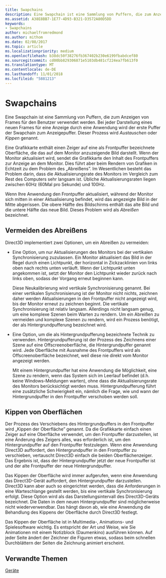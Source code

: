 ```yaml
---
title: Swapchains
description: Eine Swapchain ist eine Sammlung von Puffern, die zum Anzeigen von Frames für den Benutzer verwendet werden.
ms.assetid: A38E8BB7-1E77-4D93-B321-D3572A80D5DD
keywords:
- Swapchains
author: michaelfromredmond
ms.author: mithom
ms.date: 02/08/2017
ms.topic: article
ms.localizationpriority: medium
ms.openlocfilehash: b38dc50f38276fb367402b230e6199fbabdcef80
ms.sourcegitcommit: cd00bb829306871e5103db481cf224ea7fb613f0
ms.translationtype: MT
ms.contentlocale: de-DE
ms.lasthandoff: 11/01/2018
ms.locfileid: "5881213"
---
```

# <a name="swap-chains"></a>Swapchains


Eine Swapchain ist eine Sammlung von Puffern, die zum Anzeigen von Frames für den Benutzer verwendet werden. Bei jeder Darstellung eines neuen Frames für eine Anzeige durch eine Anwendung wird der erste Puffer der Swapchain zum Anzeigepuffer. Dieser Prozess wird *Austauschen* oder *Kippen* genannt.

Eine Grafikkarte enthält einen Zeiger auf eine als Frontpuffer bezeichnete Oberfläche, die das auf dem Monitor anzuzeigende Bild darstellt. Wenn der Monitor aktualisiert wird, sendet die Grafikkarte den Inhalt des Frontpuffers zur Anzeige an dem Monitor. Dies führt aber beim Rendern von Grafiken in Echtzeit zu dem Problem des „Abreißens”. Im Wesentlichen besteht das Problem darin, dass die Aktualisierungsrate des Monitors im Vergleich zum Rest des Computers sehr langsam ist. Übliche Aktualisierungsraten liegen zwischen 60Hz (60Mal pro Sekunde) und 100Hz.

Wenn Ihre Anwendung den Frontpuffer aktualisiert, während der Monitor sich mitten in einer Aktualisierung befindet, wird das angezeigte Bild in der Mitte abgerissen. Die obere Hälfte des Bildschirms enthält das alte Bild und die untere Hälfte das neue Bild. Dieses Problem wird als *Abreißen* bezeichnet.

## <a name="span-idavoidingtearingspanspan-idavoidingtearingspanspan-idavoidingtearingspanavoiding-tearing"></a><span id="Avoiding_tearing"></span><span id="avoiding_tearing"></span><span id="AVOIDING_TEARING"></span>Vermeiden des Abreißens


Direct3D implementiert zwei Optionen, um ein Abreißen zu vermeiden:

-   Eine Option, um nur Aktualisierungen des Monitors bei der vertikalen Synchronisierung zuzulassen. Ein Monitor aktualisiert das Bild in der Regel durch einen Lichtpunkt, der horizontal in Zickzacklinien von links oben nach rechts unten verläuft. Wenn der Lichtpunkt unten angekommen ist, setzt der Monitor den Lichtpunkt wieder zurück nach links oben, sodass der Vorgang erneut beginnen kann.

    Diese Neukalibrierung wird vertikale Synchronisierung genannt. Bei einer vertikalen Synchronisierung ist der Monitor nicht nichts, zeichnen daher werden Aktualisierungen in den Frontpuffer nicht angezeigt wird, bis der Monitor erneut zu zeichnen beginnt. Die vertikale Synchronisierung ist relativ langsam. Allerdings nicht langsam genug, um eine komplexe Szenen beim Warten zu rendern. Um ein Abreißen zu vermeiden und komplexe Szenen zu rendern, wird ein Prozess benötigt, der als Hintergrundpufferung bezeichnet wird.

-   Eine Option, um die als Hintergrundpufferung bezeichnete Technik zu verwenden. Hintergrundpufferung ist der Prozess des Zeichnens einer Szene auf eine Offscreenoberfläche, die Hintergrundpuffer genannt wird. Jede Oberfläche mit Ausnahme des Frontpuffers wird als Offscreenoberfläche bezeichnet, weil diese nie direkt vom Monitor angezeigt werden.

    Mit einem Hintergrundpuffer hat eine Anwendung die Möglichkeit, eine Szene zu rendern, wenn das System sich im Leerlauf befindet (d.h. keine Windows-Meldungen warten), ohne dass die Aktualisierungsrate des Monitors berücksichtigt werden muss. Hintergrundpufferung führt eine zusätzliche Schwierigkeit ein, nämlich die Frage, wie und wann der Hintergrundpuffer in den Frontpuffer verschoben werden soll.

## <a name="span-idsurfaceflippingspanspan-idsurfaceflippingspanspan-idsurfaceflippingspansurface-flipping"></a><span id="Surface_flipping"></span><span id="surface_flipping"></span><span id="SURFACE_FLIPPING"></span>Kippen von Oberflächen


Der Prozess des Verschiebens des Hintergrundpuffers in den Frontpuffer wird „Kippen der Oberfläche” genannt. Da die Grafikkarte einfach einen Zeiger auf eine Oberfläche verwendet, um den Frontpuffer darzustellen, ist eine Änderung des Zeigers alles, was erforderlich ist, um den Hintergrundpuffer auf den Frontpuffer festzulegen. Wenn eine Anwendung Direct3D auffordert, den Hintergrundpuffer in den Frontpuffer zu verschieben, vertauscht Direct3D einfach die beiden Oberflächenzeiger. Das Ergebnis ist, dass der Hintergrundpuffer jetzt der neue Frontpuffer ist und der alte Frontpuffer der neue Hintergrundpuffer.

Das Kippen der Oberfläche wird immer aufgerufen, wenn eine Anwendung das Direct3D-Gerät auffordert, den Hintergrundpuffer darzustellen. Direct3D kann aber auch so eingerichtet werden, dass die Anforderungen in eine Warteschlange gestellt werden, bis eine vertikale Synchronisierung erfolgt. Diese Option wird als das Darstellungsintervall des Direct3D-Geräts bezeichnet. Die Daten in dem neuen Hintergrundpuffer sind möglicherweise nicht wiederverwendbar. Das hängt davon ab, wie eine Anwendung die Behandlung des Kippens der Oberfläche durch Direct3D festlegt.

Das Kippen der Oberfläche ist in Multimedia-, Animations- und Spielesoftware wichtig. Es entspricht der Art und Weise, wie Sie Animationen mit einem Notizblock (Daumenkino) ausführen können. Auf jeder Seite ändert der Zeichner die Figuren etwas, sodass beim schnellen Durchblättern der Seiten die Zeichnung animiert erscheint.

## <a name="span-idrelated-topicsspanrelated-topics"></a><span id="related-topics"></span>Verwandte Themen


[Geräte](devices.md)

 

 




